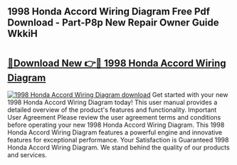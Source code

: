## 1998 Honda Accord Wiring Diagram Free Pdf Download - Part-P8p New Repair Owner Guide WkkiH

# <h2><a href="http://dfuigh.blite.top/?on=1998+Honda+Accord+Wiring+Diagram">🔗Download New 👉🔴 1998 Honda Accord Wiring Diagram</a></h2>

[![1998 Honda Accord Wiring Diagram download](https://i.imgur.com/lujVjoI.png)](http://dfuigh.blite.top/?on=1998+Honda+Accord+Wiring+Diagram)
Get started with your new 1998 Honda Accord Wiring Diagram today! This user manual provides a detailed overview of the product's features and functionality. Important User Agreement Please review the user agreement terms and conditions before operating your new 1998 Honda Accord Wiring Diagram. This 1998 Honda Accord Wiring Diagram features a powerful engine and innovative features for exceptional performance. Your Satisfaction is Guaranteed 1998 Honda Accord Wiring Diagram. We stand behind the quality of our products and services.
